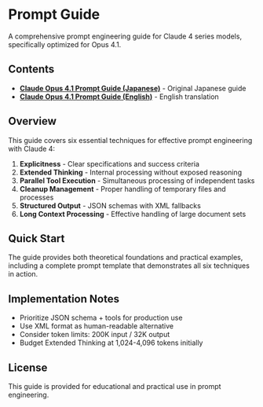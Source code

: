# Prompt Guide

A comprehensive prompt engineering guide for Claude 4 series models, specifically optimized for Opus 4.1.

## Contents

- **[Claude Opus 4.1 Prompt Guide (Japanese)](Claude/Prompt_Guide_for_Opus_4_1.md)** - Original Japanese guide
- **[Claude Opus 4.1 Prompt Guide (English)](Claude/Prompt_Guide_for_Opus_4_1_EN.md)** - English translation

## Overview

This guide covers six essential techniques for effective prompt engineering with Claude 4:

1. **Explicitness** - Clear specifications and success criteria
2. **Extended Thinking** - Internal processing without exposed reasoning
3. **Parallel Tool Execution** - Simultaneous processing of independent tasks
4. **Cleanup Management** - Proper handling of temporary files and processes
5. **Structured Output** - JSON schemas with XML fallbacks
6. **Long Context Processing** - Effective handling of large document sets

## Quick Start

The guide provides both theoretical foundations and practical examples, including a complete prompt template that demonstrates all six techniques in action.

## Implementation Notes

- Prioritize JSON schema + tools for production use
- Use XML format as human-readable alternative
- Consider token limits: 200K input / 32K output
- Budget Extended Thinking at 1,024-4,096 tokens initially

## License

This guide is provided for educational and practical use in prompt engineering.